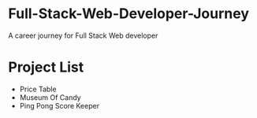 # Full-Stack-Web-Developer-Journey
A career journey for Full Stack Web developer

# Project List

- Price Table
- Museum Of Candy
- Ping Pong Score Keeper
